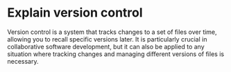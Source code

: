 # **Explain version control**

Version control is a system that tracks changes to a set of files over time, allowing you to recall specific versions later. It is particularly crucial in collaborative software development, but it can also be applied to any situation where tracking changes and managing different versions of files is necessary.